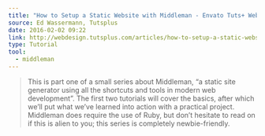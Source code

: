 ```yaml
---
title: "How to Setup a Static Website with Middleman - Envato Tuts+ Web Design Article"
source: Ed Wassermann, Tutsplus
date: 2016-02-02 09:22
link: http://webdesign.tutsplus.com/articles/how-to-setup-a-static-website-with-middleman--cms-25275
type: Tutorial
tool:
  - middleman 
---
```

> This is part one of a small series about Middleman, “a static site generator using all the shortcuts and tools in modern web development”. The first two tutorials will cover the basics, after which we’ll put what we’ve learned into action with a practical project. Middleman does require the use of Ruby, but don’t hesitate to read on if this is alien to you; this series is completely newbie-friendly.





